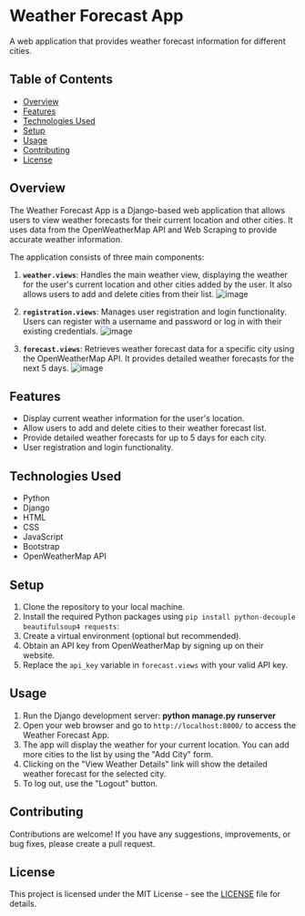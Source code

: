 # Weather Forecast App

A web application that provides weather forecast information for different cities.

## Table of Contents

- [Overview](#overview)
- [Features](#features)
- [Technologies Used](#technologies-used)
- [Setup](#setup)
- [Usage](#usage)
- [Contributing](#contributing)
- [License](#license)

## Overview

The Weather Forecast App is a Django-based web application that allows users to view weather forecasts for their current location and other cities. It uses data from the OpenWeatherMap API and Web Scraping to provide accurate weather information.

The application consists of three main components:

1. **`weather.views`**: Handles the main weather view, displaying the weather for the user's current location and other cities added by the user. It also allows users to add and delete cities from their list.
   ![image](https://github.com/Didipaldidi/Weather-App-with-Django-Python/assets/64215294/ddb2ab2f-1837-4f21-a55d-f0a4aafd362a)

2. **`registration.views`**: Manages user registration and login functionality. Users can register with a username and password or log in with their existing credentials.
   ![image](https://github.com/Didipaldidi/Weather-App-with-Django-Python/assets/64215294/2378cc1c-6539-4ecb-9a9c-56ff0cf9ffd8)

3. **`forecast.views`**: Retrieves weather forecast data for a specific city using the OpenWeatherMap API. It provides detailed weather forecasts for the next 5 days.
   ![image](https://github.com/Didipaldidi/Weather-App-with-Django-Python/assets/64215294/119d58d6-5ff5-41ad-9838-05082fcab3cd)

## Features

- Display current weather information for the user's location.
- Allow users to add and delete cities to their weather forecast list.
- Provide detailed weather forecasts for up to 5 days for each city.
- User registration and login functionality.

## Technologies Used

- Python
- Django
- HTML
- CSS
- JavaScript
- Bootstrap
- OpenWeatherMap API

## Setup

1. Clone the repository to your local machine.
2. Install the required Python packages using `pip install python-decouple beautifulsoup4 requests`:
3. Create a virtual environment (optional but recommended).
4. Obtain an API key from OpenWeatherMap by signing up on their website.
5. Replace the `api_key` variable in `forecast.views` with your valid API key.

## Usage

1. Run the Django development server: **python manage.py runserver**
2. Open your web browser and go to `http://localhost:8000/` to access the Weather Forecast App.
3. The app will display the weather for your current location. You can add more cities to the list by using the "Add City" form.
4. Clicking on the "View Weather Details" link will show the detailed weather forecast for the selected city.
5. To log out, use the "Logout" button.

## Contributing

Contributions are welcome! If you have any suggestions, improvements, or bug fixes, please create a pull request.

## License

This project is licensed under the MIT License - see the [LICENSE](LICENSE) file for details.

